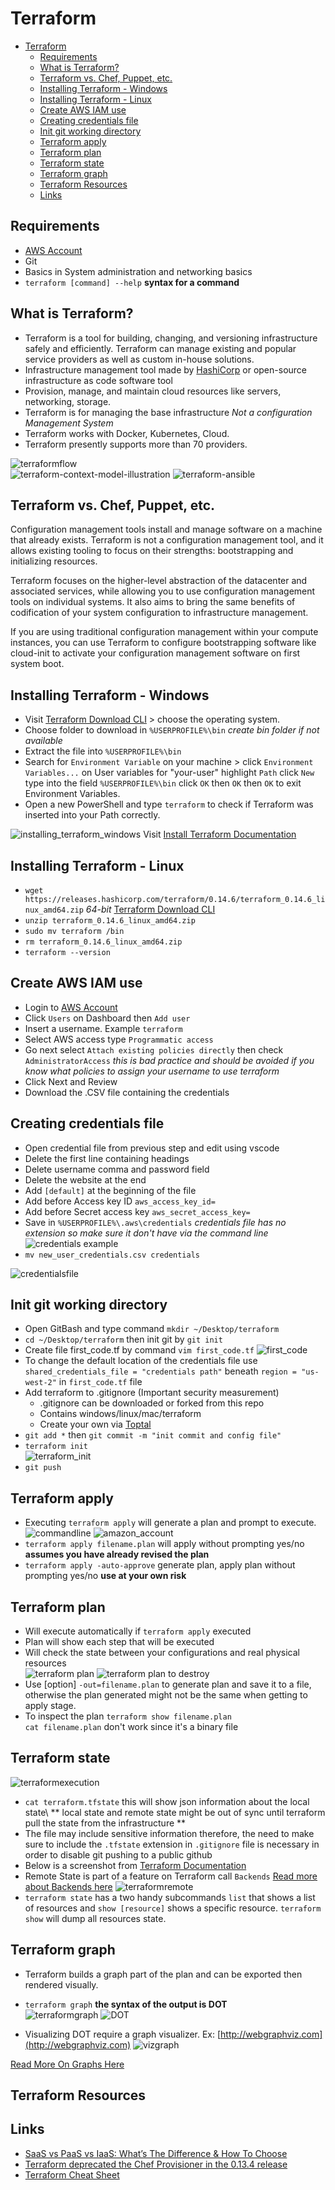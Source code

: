 # Terraform


- [Terraform](#terraform)
  - [Requirements](#requirements)
  - [What is Terraform?](#what-is-terraform)
  - [Terraform vs. Chef, Puppet, etc.](#terraform-vs-chef-puppet-etc)
  - [Installing Terraform - Windows](#installing-terraform---windows)
  - [Installing Terraform - Linux](#installing-terraform---linux)
  - [Create AWS IAM use](#create-aws-iam-use)
  - [Creating credentials file](#creating-credentials-file)
  - [Init git working directory](#init-git-working-directory)
  - [Terraform apply](#terraform-apply)
  - [Terraform plan](#terraform-plan)
  - [Terraform state](#terraform-state)
  - [Terraform graph](#terraform-graph)
  - [Terraform Resources](#terraform-resources)
  - [Links](#links)


## Requirements
- [AWS Account](https://aws.amazon.com/account/)
- Git
- Basics in System administration and networking basics
- `terraform [command] --help`   **syntax for a command**


## What is Terraform?
- Terraform is a tool for building, changing, and versioning infrastructure safely and efficiently. Terraform can manage existing and popular service providers as well as custom in-house solutions.
- Infrastructure management tool made by [HashiCorp](https://www.hashicorp.com) or open-source infrastructure as code software tool
- Provision, manage, and maintain cloud resources like servers, networking, storage. 
- Terraform is for managing the base infrastructure *Not a configuration Management System*
- Terraform works with Docker, Kubernetes, Cloud. 
- Terraform presently supports more than 70 providers.

![terraformflow](/assets/terraformflow.png)  
![terraform-context-model-illustration](/assets/terraform-context-model-illustration.png)
![terraform-ansible](/assets/terraform-ansible.png)


## Terraform vs. Chef, Puppet, etc.
Configuration management tools install and manage software on a machine that already exists. Terraform is not a configuration management tool, and it allows existing tooling to focus on their strengths: bootstrapping and initializing resources.

Terraform focuses on the higher-level abstraction of the datacenter and associated services, while allowing you to use configuration management tools on individual systems. It also aims to bring the same benefits of codification of your system configuration to infrastructure management.

If you are using traditional configuration management within your compute instances, you can use Terraform to configure bootstrapping software like cloud-init to activate your configuration management software on first system boot.


## Installing Terraform - Windows
- Visit [Terraform Download CLI](https://www.terraform.io/downloads.html) > choose the operating system.
- Choose folder to download in `%USERPROFILE%\bin`    *create bin folder if not available*
- Extract the file into `%USERPROFILE%\bin`
- Search for `Environment Variable` on your machine > click `Environment Variables...` on User variables for "your-user" highlight `Path` click `New` type into the field `%USERPROFILE%\bin` click `OK` then `OK` then `OK` to exit Environment Variables.
- Open a new PowerShell and type `terraform` to check if Terraform was inserted into your Path correctly. 

![installing_terraform_windows](/assets/installing_terraform_windows.gif)
Visit [Install Terraform Documentation](https://learn.hashicorp.com/tutorials/terraform/install-cli) 


## Installing Terraform - Linux
- `wget https://releases.hashicorp.com/terraform/0.14.6/terraform_0.14.6_linux_amd64.zip`   *64-bit*  [Terraform Download CLI](https://www.terraform.io/downloads.html)
- `unzip terraform_0.14.6_linux_amd64.zip`
- `sudo mv terraform /bin`
- `rm terraform_0.14.6_linux_amd64.zip`
- `terraform --version`


## Create AWS IAM use
- Login to [AWS Account](https://aws.amazon.com/account/)
- Click `Users` on Dashboard then `Add user`
- Insert a username. Example `terraform`
-  Select AWS access type `Programmatic access`
-  Go next select `Attach existing policies directly` then check `AdministratorAccess`  *this is bad practice and should be avoided if you know what policies to assign your username to use terraform*
-  Click Next and Review
-  Download the .CSV file containing the credentials


## Creating credentials file
- Open credential file from previous step and edit using vscode
- Delete the first line containing headings
- Delete username comma and password field
- Delete the website at the end
- Add `[default]` at the beginning of the file
- Add before Access key ID `aws_access_key_id=`
- Add before Secret access key `aws_secret_access_key=`
- Save in `%USERPROFILE%\.aws\credentials`    *credentials file has no extension so make sure it don't have via the command line*
![credentials example](/assets/credentails.png)
- `mv new_user_credentials.csv credentials`  
  
![credentialsfile](/assets/credentialsfile.png)


## Init git working directory
- Open GitBash and type command `mkdir ~/Desktop/terraform`
- `cd ~/Desktop/terraform` then init git by `git init`
- Create file first_code.tf by command `vim first_code.tf`
![first_code](/assets/first_code.png)
- To change the default location of the credentials file use `shared_credentials_file = "credentials path"` beneath `region = "us-west-2"` in `first_code.tf` file
- Add terraform to .gitignore (Important security measurement) 
    - .gitignore can be downloaded or forked from this repo
    - Contains windows/linux/mac/terraform
    - Create your own via [Toptal](https://www.toptal.com/developers/gitignore)
- `git add *` then `git commit -m "init commit and config file"`
- `terraform init`  
![terraform_init](/assets/terraform_init.png)
- `git push`


## Terraform apply
- Executing `terraform apply` will generate a plan and prompt to execute.
![commandline](/assets/terraformapply.png)
![amazon_account](/assets/amazonterraformapply.png)
- `terraform apply filename.plan` will apply without prompting yes/no **assumes you have already revised the plan**
- `terraform apply -auto-approve`  generate plan, apply plan without prompting yes/no **use at your own risk**


## Terraform plan
- Will execute automatically if `terraform apply` executed
- Plan will show each step that will be executed
- Will check the state between your configurations and real physical resources  
![terraform plan](/assets/terraformplan.png)
![terraform plan to destroy](/assets/terraformplandestroy.png)
- Use [option] `-out=filename.plan` to generate plan and save it to a file, otherwise the plan generated might not be the same when getting to apply stage. 
- To inspect the plan `terraform show filename.plan`  
`cat filename.plan` don't work since it's a binary file 


## Terraform state
![terraformexecution](/assets/terraformexecutionplan.png)  

- `cat terraform.tfstate` this will show json information about the local state\ ** local state and remote state might be out of sync until terraform pull the state from the infrastructure **
- The file may include sensitive information therefore, the need to make sure to include the `.tfstate` extension in `.gitignore` file is necessary in order to disable git pushing to a public github 
- Below is a screenshot from [Terraform Documentation](https://www.terraform.io/docs/language/state/remote.html)
- Remote State is part of a feature on Terraform call `Backends` [Read more about Backends here](https://www.terraform.io/docs/language/settings/backends/index.html)
![terraformremote](/assets/terrafromremote.png)
- `terraform state`  has a two handy subcommands `list` that shows a list of resources and  `show [resource]` shows a specific resource. `terraform show`  will dump all resources state. 


## Terraform graph
- Terraform builds a graph part of the plan and can be exported then rendered visually. 
- `terraform graph`  **the syntax of the output is DOT**  
![terraformgraph](/assets/terraformgraph.png)
![DOT](/assets/DOT.png)

- Visualizing DOT require a graph visualizer. Ex: [http://webgraphviz.com](http://webgraphviz.com)
![vizgraph](/assets/graphviz.png)

[Read More On Graphs Here](https://www.terraform.io/docs/cli/commands/graph.html)


## Terraform Resources 


## Links
- [SaaS vs PaaS vs IaaS: What’s The Difference & How To Choose](https://www.bmc.com/blogs/saas-vs-paas-vs-iaas-whats-the-difference-and-how-to-choose/)
- [Terraform deprecated the Chef Provisioner in the 0.13.4 release](https://docs.chef.io/terraform/)
- [Terraform Cheat Sheet](https://jayendrapatil.com/terraform-cheat-sheet/)